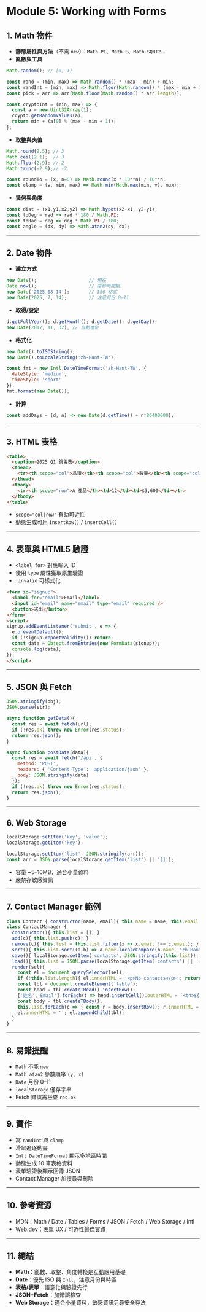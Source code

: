 # Module 5: Working with Forms

## 1. Math 物件

- **靜態屬性與方法**（不需 `new`）：`Math.PI`、`Math.E`、`Math.SQRT2`...
- **亂數與工具**

```jsx
Math.random(); // [0, 1)

const rand = (min, max) => Math.random() * (max - min) + min;
const randInt = (min, max) => Math.floor(Math.random() * (max - min + 1)) + min;
const pick = arr => arr[Math.floor(Math.random() * arr.length)];

const cryptoInt = (min, max) => {
  const a = new Uint32Array(1);
  crypto.getRandomValues(a);
  return min + (a[0] % (max - min + 1));
};
```

- **取整與夾值**

```jsx
Math.round(2.5); // 3
Math.ceil(2.1);  // 3
Math.floor(2.9); // 2
Math.trunc(-2.9);// -2

const roundTo = (x, n=0) => Math.round(x * 10**n) / 10**n;
const clamp = (v, min, max) => Math.min(Math.max(min, v), max);
```

- **幾何與角度**

```jsx
const dist = (x1,y1,x2,y2) => Math.hypot(x2-x1, y2-y1);
const toDeg = rad => rad * 180 / Math.PI;
const toRad = deg => deg * Math.PI / 180;
const angle = (dx, dy) => Math.atan2(dy, dx);
```

---

## 2. Date 物件

- **建立方式**

```jsx
new Date();                   // 現在
Date.now();                   // 毫秒時間戳
new Date('2025-08-14');       // ISO 格式
new Date(2025, 7, 14);        // 注意月份 0–11
```

- **取得/設定**

```jsx
d.getFullYear(); d.getMonth(); d.getDate(); d.getDay();
new Date(2017, 11, 32); // 自動進位
```

- **格式化**

```jsx
new Date().toISOString();
new Date().toLocaleString('zh-Hant-TW');

const fmt = new Intl.DateTimeFormat('zh-Hant-TW', {
  dateStyle: 'medium',
  timeStyle: 'short'
});
fmt.format(new Date());
```

- **計算**

```jsx
const addDays = (d, n) => new Date(d.getTime() + n*86400000);
```

---

## 3. HTML 表格

```html
<table>
  <caption>2025 Q1 銷售表</caption>
  <thead>
    <tr><th scope="col">品項</th><th scope="col">數量</th><th scope="col">金額</th></tr>
  </thead>
  <tbody>
    <tr><th scope="row">A 產品</th><td>12</td><td>$3,600</td></tr>
  </tbody>
</table>
```

- `scope="col|row"` 有助可近性
- 動態生成可用 `insertRow()` / `insertCell()`

---

## 4. 表單與 HTML5 驗證

- `<label for>` 對應輸入 ID
- 使用 `type` 屬性獲取原生驗證
- `:invalid` 可樣式化

```html
<form id="signup">
  <label for="email">Email</label>
  <input id="email" name="email" type="email" required />
  <button>送出</button>
</form>
<script>
signup.addEventListener('submit', e => {
  e.preventDefault();
  if (!signup.reportValidity()) return;
  const data = Object.fromEntries(new FormData(signup));
  console.log(data);
});
</script>
```

---

## 5. JSON 與 Fetch

```jsx
JSON.stringify(obj);
JSON.parse(str);

async function getData(){
  const res = await fetch(url);
  if (!res.ok) throw new Error(res.status);
  return res.json();
}

async function postData(data){
  const res = await fetch('/api', {
    method: 'POST',
    headers: { 'Content-Type': 'application/json' },
    body: JSON.stringify(data)
  });
  if (!res.ok) throw new Error(res.status);
  return res.json();
}
```

---

## 6. Web Storage

```jsx
localStorage.setItem('key', 'value');
localStorage.getItem('key');

localStorage.setItem('list', JSON.stringify(arr));
const arr = JSON.parse(localStorage.getItem('list') || '[]');
```

- 容量 ~5–10MB，適合小量資料
- 嚴禁存敏感資訊

---

## 7. Contact Manager 範例

```jsx
class Contact { constructor(name, email){ this.name = name; this.email = email; } }
class ContactManager {
  constructor(){ this.list = []; }
  add(c){ this.list.push(c); }
  remove(c){ this.list = this.list.filter(x => x.email !== c.email); }
  sort(){ this.list.sort((a,b) => a.name.localeCompare(b.name, 'zh-Hant')); }
  save(){ localStorage.setItem('contacts', JSON.stringify(this.list)); }
  load(){ this.list = JSON.parse(localStorage.getItem('contacts') || '[]'); }
  render(sel){
    const el = document.querySelector(sel);
    if (!this.list.length){ el.innerHTML = '<p>No contacts</p>'; return; }
    const tbl = document.createElement('table');
    const head = tbl.createTHead().insertRow();
    ['姓名','Email'].forEach(t => head.insertCell().outerHTML = `<th>${t}</th>`);
    const body = tbl.createTBody();
    this.list.forEach(c => { const r = body.insertRow(); r.innerHTML = `<td>${c.name}</td><td>${c.email}</td>`; });
    el.innerHTML = ''; el.appendChild(tbl);
  }
}
```

---

## 8. 易錯提醒

- `Math` 不能 `new`
- `Math.atan2` 參數順序 `(y, x)`
- `Date` 月份 0–11
- `localStorage` 僅存字串
- Fetch 錯誤需檢查 `res.ok`

---

## 9. 實作

- 寫 `randInt` 與 `clamp`
- 滑鼠追逐動畫
- `Intl.DateTimeFormat` 顯示多地區時間
- 動態生成 10 筆表格資料
- 表單驗證後顯示回傳 JSON
- Contact Manager 加搜尋與刪除

---

## 10. 參考資源

- MDN：Math / Date / Tables / Forms / JSON / Fetch / Web Storage / Intl
- Web.dev：表單 UX / 可近性最佳實踐

---

## 11. 總結

- **Math**：亂數、取整、角度轉換是互動應用基礎
- **Date**：優先 ISO 與 `Intl`，注意月份與時區
- **表格/表單**：語意化與驗證先行
- **JSON+Fetch**：加錯誤檢查
- **Web Storage**：適合小量資料，敏感資訊另尋安全存法
